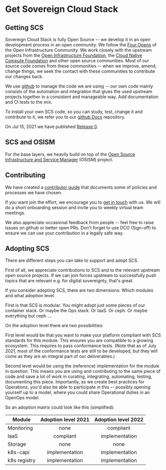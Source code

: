 # Get Sovereign Cloud Stack

## Getting SCS

Sovereign Cloud Stack is fully Open Source -- we develop it in an open
development process in an open community. We follow the
[Four Opens](https://openinfra.dev/four-opens/) of the Open Infrastructure
Community. We work closely with the upstream projects from the
[Open Infrastructure Foundation](https://openinfra.dev/), the
[Cloud Native Compute Foundation](https://cncf.io/) and other open
source communities. Most of our source code comes from these
communities -- when we improve, amend, change things, we seek the
contact with these communities to contribute our changes back.

We use [github](https://github.com/SovereignCloudStack/) to
manage the code we are using -- our own code mainly
consists of the automation and integration that glues the used
upstream projects together in a consistent and manageable way.
Add documentation and CI tests to the mix.

To install your own SCS code, so you can study, test, change it
and contribute to it, we refer you to our
[github Docs](https://github.com/SovereignCloudStack/Docs/)
repository.

On Jul 15, 2021 we have published [Release 0](/News/release0.html.en).

## SCS and OSISM

For the base layers, we heavily build on top of the
[Open Source Infrastructure and Service Manager](https://osism.tech/) (OSISM)
project.

## Contributing

We have created a 
[contributor guide](https://scs.community/docs/contributor/)
that documents some of policies and processes we have
chosen.

If you want join the effort, we encourage you to
[get in touch](mailto:project@scs.sovereignit.de) with us.
We will do a short onboarding session and invite you to weekly
virtual team meetings.

We also appreciate occasional feedback from people -- feel
free to raise issues on github or better open PRs. Don't forget
to use DCO (Sign-off) to ensure we can use your contribution in
a legally safe way.

## Adopting SCS

There are different steps you can take to support and adopt SCS.

First of all, we appreciate contributions to SCS and to the relevant
upstream open source projects. If we can join forces upstream to
successfully push topics that are relevant e.g. for digital sovereignty,
that's great.

If you consider adopting SCS, there are two dimensions: Which modules
and what adoption level.

First is that SCS is modular. You might adopt just some pieces of
our container stack. Or maybe the Ops stack. Or IaaS. Or ceph.
Or maybe everything but ceph ...

On the adoption level there are two possibilities:

First level would be that you want to make your platform compliant with SCS
standards for this module. This ensures you are compatible to a growing
ecosystem.  This requires to pass conformance tests. (Note that as of July
2021, most of the conformance tests are still to be developed, but they will
come as they are an integral part of our deliverables.)

Second level would be using the (reference) implementation for the module
in question. This means you are using and contributing to the same piece
of code and save a lot of work in curating, integrating, automating,
testing, documenting this piece. Importantly, as we create best practices
for Operations, you'd also be able to participate in this -- possibly
opening yourself up to a model, where you could share Operational
duties in an OpenOps model.

So an adoption matrix could look like this (simplified):

| Module       | Adoption level 2021 | Adoption level 2022 |
|--------------|:-------------------:|:-------------------:|
| Monitoring   |     none            |  compliant          |
| IaaS         |     compliant       |  implementation     |
| Storage      |     none            |  none               |
| k8s-capi     |     implementation  |  implementation     |
| k8s registry |     implementation  |  implementation     |

